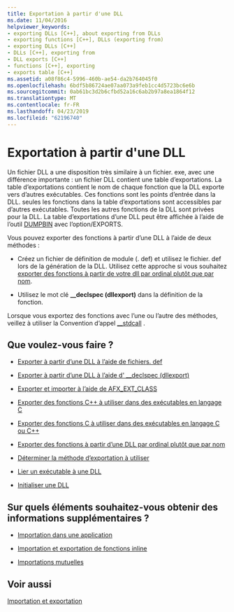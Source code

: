 ```yaml
---
title: Exportation à partir d'une DLL
ms.date: 11/04/2016
helpviewer_keywords:
- exporting DLLs [C++], about exporting from DLLs
- exporting functions [C++], DLLs (exporting from)
- exporting DLLs [C++]
- DLLs [C++], exporting from
- DLL exports [C++]
- functions [C++], exporting
- exports table [C++]
ms.assetid: a08f86c4-5996-460b-ae54-da2b764045f0
ms.openlocfilehash: 6bdf5b86724ae07aa073a9feb1cc4d5723bc6e6b
ms.sourcegitcommit: 0ab61bc3d2b6cfbd52a16c6ab2b97a8ea1864f12
ms.translationtype: MT
ms.contentlocale: fr-FR
ms.lasthandoff: 04/23/2019
ms.locfileid: "62196740"
---
```

# <a name="exporting-from-a-dll"></a>Exportation à partir d'une DLL

Un fichier DLL a une disposition très similaire à un fichier. exe, avec une différence importante : un fichier DLL contient une table d’exportations. La table d’exportations contient le nom de chaque fonction que la DLL exporte vers d’autres exécutables. Ces fonctions sont les points d’entrée dans la DLL. seules les fonctions dans la table d’exportations sont accessibles par d’autres exécutables. Toutes les autres fonctions de la DLL sont privées pour la DLL. La table d’exportations d’une DLL peut être affichée à l’aide de l’outil [DUMPBIN](reference/dumpbin-reference.md) avec l’option/EXPORTS.

Vous pouvez exporter des fonctions à partir d’une DLL à l’aide de deux méthodes :

- Créez un fichier de définition de module (. def) et utilisez le fichier. def lors de la génération de la DLL. Utilisez cette approche si vous souhaitez [exporter des fonctions à partir de votre dll par ordinal plutôt que par nom](exporting-functions-from-a-dll-by-ordinal-rather-than-by-name.md).

- Utilisez le mot clé **__declspec (dllexport)** dans la définition de la fonction.

Lorsque vous exportez des fonctions avec l’une ou l’autre des méthodes, veillez à utiliser la Convention d’appel [__stdcall](../cpp/stdcall.md) .

## <a name="what-do-you-want-to-do"></a>Que voulez-vous faire ?

- [Exporter à partir d’une DLL à l’aide de fichiers. def](exporting-from-a-dll-using-def-files.md)

- [Exporter à partir d’une DLL à l’aide d' __declspec (dllexport)](exporting-from-a-dll-using-declspec-dllexport.md)

- [Exporter et importer à l’aide de AFX_EXT_CLASS](exporting-and-importing-using-afx-ext-class.md)

- [Exporter des fonctions C++ à utiliser dans des exécutables en langage C](exporting-cpp-functions-for-use-in-c-language-executables.md)

- [Exporter des fonctions C à utiliser dans des exécutables en langage C ou C++](exporting-c-functions-for-use-in-c-or-cpp-language-executables.md)

- [Exporter des fonctions à partir d’une DLL par ordinal plutôt que par nom](exporting-functions-from-a-dll-by-ordinal-rather-than-by-name.md)

- [Déterminer la méthode d’exportation à utiliser](determining-which-exporting-method-to-use.md)

- [Lier un exécutable à une DLL](linking-an-executable-to-a-dll.md#determining-which-linking-method-to-use)

- [Initialiser une DLL](run-time-library-behavior.md#initializing-a-dll)

## <a name="what-do-you-want-to-know-more-about"></a>Sur quels éléments souhaitez-vous obtenir des informations supplémentaires ?

- [Importation dans une application](importing-into-an-application.md)

- [Importation et exportation de fonctions inline](importing-and-exporting-inline-functions.md)

- [Importations mutuelles](mutual-imports.md)

## <a name="see-also"></a>Voir aussi

[Importation et exportation](importing-and-exporting.md)
